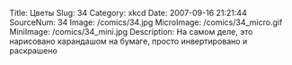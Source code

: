 Title: Цветы 
Slug: 34 
Category: xkcd 
Date: 2007-09-16 21:21:44 
SourceNum: 34 
Image: /comics/34.jpg 
MicroImage: /comics/34_micro.gif 
MiniImage: /comics/34_mini.jpg 
Description: На самом деле, это нарисовано карандашом на бумаге, просто инвертировано и раскрашено 

